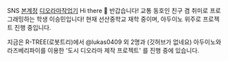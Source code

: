 SNS 
[본계정](https://www.instagram.com/1_3_lsm/) [디오라마작업기](https://www.instagram.com/rtree_diorama/)
Hi there 👋
반갑습니다! 교통 동호인 친구 겸 취미로 프로그래밍하는 학생 이승민입니다!
현재 선산중학교 재학 중이며, 아두이노 위주로 프로젝트 진행 중입니다.

지금은 R-TREE(로봇트리)에서 @lukas0409 외 2명과 (깃허브가 없네요)
아두이노와 라즈베리파이를 이용한 '도시 디오라마 제작 프로젝트' 를 진행 중에 있습니다.
